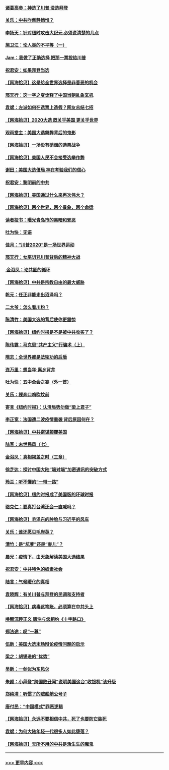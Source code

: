 #### [诸葛高参：神选了川普 没选拜登](../pages/nsc993/n12537664.md?t=11101302) 
#### [关乐：中共咋倒静悄悄？](../pages/nsc993/n12537615.md?t=11101302) 
#### [李扬天：针对纽时攻击大纪元 必须说清楚的几点](../pages/nsc993/n12536001.md?t=11101302) 
#### [施卫江：论人类的不平等（一）](../pages/nsc993/n12535700.md?t=11101302) 
#### [Jam：我做了正确选择 把那一票投给川普](../pages/nsc993/n12535743.md?t=11101302) 
#### [祝君安：如果拜登当选](../pages/nsc993/n12535726.md?t=11101302) 
#### [【网海拾贝】这是给全世界选择是非善恶的机会](../pages/nsc993/n12535061.md?t=11101302) 
#### [邢天行：这一字之变诠释了中国当朝乱象玄机](../pages/nsc993/n12533446.md?t=11101302) 
#### [袁斌：左派如何在选票上造假？网友总结七招](../pages/nsc993/n12533180.md?t=11101302) 
#### [【网海拾贝】2020大选 既关乎美国 更关乎世界](../pages/nsc993/n12533161.md?t=11101302) 
#### [观雨堂主：美国大选舞弊背后的鬼影](../pages/nsc993/n12533153.md?t=11101302) 
#### [【网海拾贝】一场没有硝烟的选票战争](../pages/nsc993/n12531883.md?t=11101302) 
#### [【网海拾贝】美国人民不会接受选举作弊](../pages/nsc993/n12528850.md?t=11101302) 
#### [谢田：美国大选僵局 神在考验我们的信心](../pages/nsc993/n12527932.md?t=11101302) 
#### [祝君安：黎明前的中共](../pages/nsc993/n12524071.md?t=11101302) 
#### [【网海拾贝】美国通过什么来再次伟大？](../pages/nsc993/n12523844.md?t=11101302) 
#### [【网海拾贝】两个世界，两个景象，两个命运](../pages/nsc993/n12521419.md?t=11101302) 
#### [读者投书：曝光青岛市的黑暗和邪恶](../pages/nsc993/n12520988.md?t=11101302) 
#### [吐为快：无语](../pages/nsc993/n12518588.md?t=11101302) 
#### [佳月：“川普2020”是一场世界运动](../pages/nsc993/n12518581.md?t=11101302) 
#### [邢天行：女巫诅咒川普背后的精神大战](../pages/nsc993/n12517257.md?t=11101302) 
#### [ 金浴凤：论共匪的循环](../pages/nsc993/n12517133.md?t=11101302) 
#### [【网海拾贝】中共是宗教自由的最大威胁](../pages/nsc993/n12516879.md?t=11101302) 
#### [乾元：任正非能走出沼泽吗？](../pages/nsc993/n12515831.md?t=11101302) 
#### [二大爷：怎么看川粉？](../pages/nsc993/n12515820.md?t=11101302) 
#### [陈清竹：美国大选的背后使你更震惊](../pages/nsc993/n12515589.md?t=11101302) 
#### [【网海拾贝】纽约时报是不是被中共收买了？](../pages/nsc993/n12515122.md?t=11101302) 
#### [陈伟霆：马克思“共产主义”行骗术（上）](../pages/nsc993/n12510217.md?t=11101302) 
#### [隋志：全世界都是法轮功的后盾](../pages/nsc993/n12510636.md?t=11101302) 
#### [连万里：想当年‧离乡背井](../pages/nsc993/n12510623.md?t=11101302) 
#### [吐为快：五中全会之妄（外一首）](../pages/nsc993/n12510470.md?t=11101302) 
#### [关乐：裸奔口哨吹坟前](../pages/nsc993/n12510403.md?t=11101302) 
#### [寄言《纽约时报》：认清局势勿做“梁上君子”](../pages/nsc993/n12510042.md?t=11101302) 
#### [李正宽：法国遭二波疫情重袭 背后原因何在？](../pages/nsc993/n12509971.md?t=11101302) 
#### [【网海拾贝】中共密谋颠覆美国](../pages/nsc993/n12509816.md?t=11101302) 
#### [陆客：末世民风（七）](../pages/nsc993/n12507822.md?t=11101302) 
#### [金浴凤：真相揭盖之时（三章）](../pages/nsc993/n12507804.md?t=11101302) 
#### [徐芝达：探讨中国大陆“端对端”加密通讯的突破方式](../pages/nsc993/n12507682.md?t=11101302) 
#### [玲兰：听不懂的“一带一路”](../pages/nsc993/n12507669.md?t=11101302) 
#### [【网海拾贝】纽约时报成了美国版的环球时报](../pages/nsc993/n12507053.md?t=11101302) 
#### [骆克仁：要真打台湾还会一直喊吗？](../pages/nsc993/n12506843.md?t=11101302) 
#### [【网海拾贝】毛泽东的肿脸与习近平的风车](../pages/nsc993/n12504537.md?t=11101302) 
#### [关乐：谁还愿见毛岸英？](../pages/nsc993/n12503866.md?t=11101302) 
#### [清竹：是“坑爹”还是“害儿”？](../pages/nsc993/n12503034.md?t=11101302) 
#### [晨光：疫情下，由天象解读美国大选结果](../pages/nsc993/n12502536.md?t=11101302) 
#### [祝君安：中共特色的奴隶社会](../pages/nsc993/n12501529.md?t=11101302) 
#### [陆言：气候暖化的真相](../pages/nsc993/n12501183.md?t=11101302) 
#### [袁晓辉：有关川普与拜登的民调和支持者](../pages/nsc993/n12500433.md?t=11101302) 
#### [【网海拾贝】病毒这笔账，必须算在中共头上](../pages/nsc993/n12500320.md?t=11101302) 
#### [唤醒沉睡正义 唐浩与您相约《十字路口》](../pages/nsc993/n12497980.md?t=11101302) 
#### [郑法途：叹“一尊”](../pages/nsc993/n12498837.md?t=11101302) 
#### [伍新：美国大选末场辩论疫情问题的启示](../pages/nsc993/n12498829.md?t=11101302) 
#### [梁之：胡锡进的“优势”](../pages/nsc993/n12498780.md?t=11101302) 
#### [吴新：一剑似为东风欠](../pages/nsc993/n12498772.md?t=11101302) 
#### [朱颜：小拜登“跨国败丑闻”说明美国这台“收银机”该升级](../pages/nsc993/n12498731.md?t=11101302) 
#### [郑纯清：听惯了的贼船艄公号子](../pages/nsc993/n12498721.md?t=11101302) 
#### [唐付民：“中国模式”罪恶逻辑](../pages/nsc993/n12498310.md?t=11101302) 
#### [【网海拾贝】永远不要相信中共，死了也要防它装死](../pages/nsc993/n12498162.md?t=11101302) 
#### [袁斌：为何大陆年轻一代很多人如此堕落？](../pages/nsc993/n12495696.md?t=11101302) 
#### [【网海拾贝】无所不用的中共是活生生的魔鬼](../pages/nsc993/n12495621.md?t=11101302) 

----
#### [ >>> 更早内容 <<< ](../indexes/nsc993-earlier.md)

